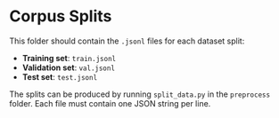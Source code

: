 # Corpus Splits

This folder should contain the `.jsonl` files for each dataset split:

- **Training set**: `train.jsonl`
- **Validation set**: `val.jsonl`
- **Test set**: `test.jsonl`

The splits can be produced by running `split_data.py` in the `preprocess` folder.
Each file must contain one JSON string per line.

